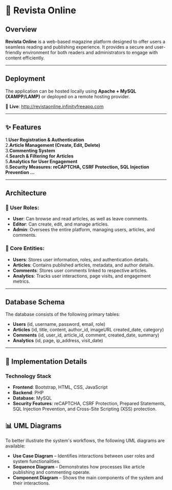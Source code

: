 # 📖 Revista Online

## Overview
**Revista Online** is a web-based magazine platform designed to offer users a seamless reading and publishing experience. It provides a secure and user-friendly environment for both readers and administrators to engage with content efficiently.

---

## Deployment
The application can be hosted locally using **Apache + MySQL (XAMPP/LAMP)** or deployed on a remote hosting provider. 

🔗 **Live**: http://revistaonline.infinityfreeapp.com

---

## ✨ Features
1.**User Registration & Authentication**  
2.**Article Management (Create, Edit, Delete)**   
3.**Commenting System**   
4.**Search & Filtering for Articles**   
5.**Analytics for User Engagement**   
6.**Security Measures: reCAPTCHA, CSRF Protection, SQL Injection Prevention ...**   

---

## Architecture

### 🔹 User Roles:
- **User**: Can browse and read articles, as well as leave comments.
- **Editor**: Can create, edit, and manage articles.
- **Admin**: Oversees the entire platform, managing users, articles, and comments.

### 🔹 Core Entities:
- **Users**: Stores user information, roles, and authentication details.
- **Articles**: Contains published articles, metadata, and author details.
- **Comments**: Stores user comments linked to respective articles.
- **Analytics**: Tracks user interactions, page visits, and engagement metrics.

---

## Database Schema
The database consists of the following primary tables:
- **Users** (id, username, password, email,  role)
- **Articles** (id, title, content, author_id, imageURL created_date, category)
- **Comments** (id, user_id, article_id, comment, created_date, summary)
- **Analytics** (id, page, ip_address, visit_date)

---

## 🔧 Implementation Details

### Technology Stack
- **Frontend**: Bootstrap, HTML, CSS, JavaScript
- **Backend**: PHP 
- **Database**: MySQL 
- **Security Features**: reCAPTCHA, CSRF Protection, Prepared Statements, SQL Injection Prevention, and Cross-Site Scripting (XSS) protection.





## 📊 UML Diagrams
To better illustrate the system's workflows, the following UML diagrams are available:
- **Use Case Diagram** – Identifies interactions between user roles and system functionalities.
- **Sequence Diagram** – Demonstrates how processes like article publishing and commenting operate.
- **Component Diagram** – Shows the main components of the system and their interactions.
